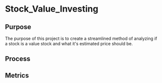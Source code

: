 # Stock_Value_Investing
## Purpose
The purpose of this project is to create a streamlined method of analyzing if a stock is a value stock and what it's estimated price should be.
## Process
## Metrics
## 
